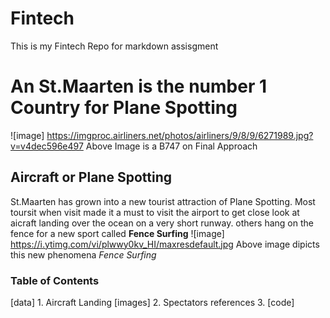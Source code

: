 # Fintech
This is my Fintech Repo for markdown assisgment

# An St.Maarten is the number 1 Country for Plane Spotting
![image] https://imgproc.airliners.net/photos/airliners/9/8/9/6271989.jpg?v=v4dec596e497
Above Image is a B747 on Final Approach

## Aircraft or Plane Spotting
St.Maarten has grown into a new tourist attraction of Plane Spotting. Most toursit when visit made it a must to visit the airport to get close look at aicraft landing over the ocean on a very short runway. 
others hang on the fence for a new sport called **Fence Surfing**
![image] https://i.ytimg.com/vi/plwwy0kv_HI/maxresdefault.jpg
Above image dipicts this new phenomena *Fence Surfing*

### Table of Contents 
[data] 1. Aircraft Landing 
[images] 2. Spectators 
references 3. 
[code]
